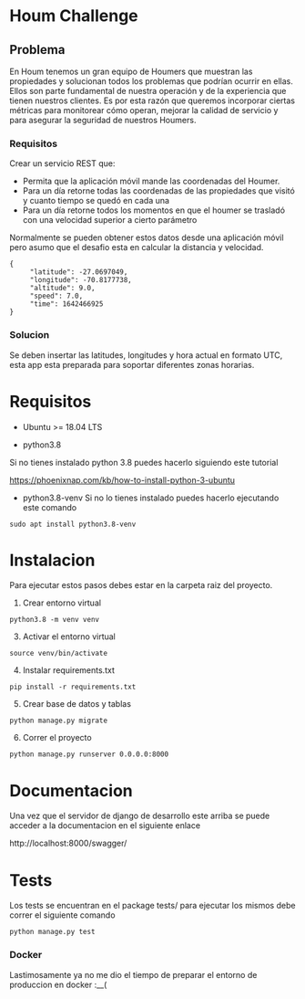 
# Houm Challenge

## Problema
En Houm tenemos un gran equipo de Houmers que muestran las propiedades y solucionan todos los problemas que podrían ocurrir en ellas. Ellos son parte fundamental de nuestra operación y de la experiencia que tienen nuestros clientes. Es por esta razón que queremos incorporar ciertas métricas para monitorear cómo operan, mejorar la calidad de servicio y para asegurar la seguridad de nuestros Houmers.



### Requisitos
Crear un servicio REST que:

- Permita que la aplicación móvil mande las coordenadas del Houmer. 
- Para un día retorne todas las coordenadas de las propiedades que visitó y cuanto tiempo se quedó en cada una
- Para un día retorne todos los momentos en que el houmer se trasladó con una velocidad superior a cierto parámetro



Normalmente se pueden obtener estos datos desde una aplicación móvil pero asumo que el desafio esta en calcular la distancia y velocidad.

```
{
     "latitude": -27.0697049, 
     "longitude": -70.8177738,
     "altitude": 9.0,
     "speed": 7.0,
     "time": 1642466925
}

```


### Solucion
Se deben insertar las latitudes, longitudes y hora actual en formato UTC, esta app esta preparada para soportar diferentes
zonas horarias.

# Requisitos

- Ubuntu >= 18.04 LTS

- python3.8

Si no tienes instalado python 3.8 puedes hacerlo siguiendo este tutorial

https://phoenixnap.com/kb/how-to-install-python-3-ubuntu

- python3.8-venv
Si no lo tienes instalado puedes hacerlo ejecutando este comando
``` 
sudo apt install python3.8-venv 
```

# Instalacion
Para ejecutar estos pasos debes estar en la carpeta raiz del proyecto.

1. Crear entorno virtual
``` 
python3.8 -m venv venv
```
3. Activar el entorno virtual
``` 
source venv/bin/activate
```
4. Instalar requirements.txt
``` 
pip install -r requirements.txt
```
5. Crear base de datos y tablas
``` 
python manage.py migrate
```
6. Correr el proyecto
``` 
python manage.py runserver 0.0.0.0:8000
```

# Documentacion

Una vez que el servidor de django de desarrollo este arriba se puede acceder a la documentacion
en el siguiente enlace

http://localhost:8000/swagger/


# Tests
Los tests se encuentran en el package tests/ para ejecutar los mismos debe correr el siguiente comando

``` 
python manage.py test
```



### Docker
Lastimosamente ya no me dio el tiempo de preparar el entorno de produccion en docker :__(
